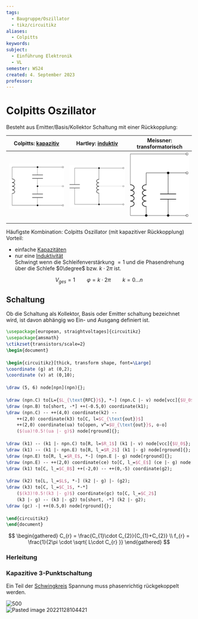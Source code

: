 ```yaml
---
tags:
  - Baugruppe/Oszillator
  - tikz/circuitikz
aliases:
  - Colpitts
keywords: 
subject:
  - Einführung Elektronik
  - VL
semester: WS24
created: 4. September 2023
professor:
---
```



# Colpitts Oszillator

Besteht aus Emitter/Basis/Kollektor Schaltung mit einer Rückkopplung:

| Colpitts: [kapazitiv](../../Elektrotechnik/Kapazität.md) | Hartley: [induktiv](../../Elektrotechnik/Induktivität.md) | Meissner: transformatorisch                              |
| -------------------------------------------------------- | ----------------------------------------------------------- | -------------------------------------------------------- |
| ![invert_dark\|300](assets/ColpittsKapazitiv.svg)        | ![invert_dark\|300](assets/HartleyInduktiv.svg)             | ![invert_dark\|200](assets/meissnerTransfomatorisch.svg) |

Häufigste Kombination: Colpitts Oszillator (mit kapazitiver Rückkopplung)  
Vorteil: 
- einfache [Kapazitäten](../../Elektrotechnik/Kapazität.md)
- nur eine [Induktivität](../../Elektrotechnik/Induktivität.md)  
Schwingt wenn die Schleifenverstärkung $=1$ und die Phasendrehung über die Schlefe $0\degree$ bzw. $k\cdot2\pi$ ist.

$$V_{ges}=1 \qquad \varphi = k\cdot2\pi \qquad k=0\dots n$$

## Schaltung

Ob die Schaltung als Kollektor, Basis oder Emitter schaltung bezeichnet wird, ist davon abhängig wo Ein- und Ausgang definiert ist.


```tikz
\usepackage[european, straightvoltages]{circuitikz}
\usepackage{amsmath}
\ctikzset{transistors/scale=2}
\begin{document}

\begin{circuitikz}[thick, transform shape, font=\Large]
\coordinate (g) at (0,2);
\coordinate (v) at (0,10);

\draw (5, 6) node[npn](npn){};

\draw (npn.C) to[L={$L_{\text{RFC}}$}, *-] (npn.C |- v) node[vcc]{$U_0$};
\draw (npn.B) to[short, -*] ++(-0.5,0) coordinate(k1);
\draw (npn.C) -- ++(4,0) coordinate(k2) --
    ++(2,0) coordinate(k3) to[C, l=$C_{\text{out}}$]
    ++(2,0) coordinate(ua) to[open, v^=$U_{\text{out}}$, o-o]
    ($(ua)!0.5!(ua |- g)$) node[rground]{};

\draw (k1) -- (k1 |- npn.C) to[R, l=$R_1$] (k1 |- v) node[vcc]{$U_0$};
\draw (k1) -- (k1 |- npn.E) to[R, l_=$R_2$] (k1 |- g) node[rground]{};
\draw (npn.E) to[R, l_=$R_E$, *-] (npn.E |- g) node[rground]{};
\draw (npn.E) -- ++(2,0) coordinate(ce) to[C, l_=$C_E$] (ce |- g) node[rground]{};
\draw (k1) to[C, l_=$C_B$] ++(-2,0) -- ++(0,-5) coordinate(g2);

\draw (k2) to[L, l_=$L$, *-] (k2 |- g) |- (g2);
\draw (k3) to[C, l_=$C_1$, *-*]
    ($(k3)!0.5!(k3 |- g)$) coordinate(gc) to[C, l_=$C_2$]
    (k3 |- g) -- (k3 |- g2) to[short, -*] (k2 |- g2);
\draw (gc) -| ++(0.5,0) node[rground]{};

\end{circuitikz}
\end{document}
```

$$
\begin{gathered}
C_{r} = \frac{C_{1}\cdot C_{2}}{C_{1}+C_{2}} \\
f_{r} = \frac{1}{2\pi \cdot \sqrt{ L\cdot C_{r} }}
\end{gathered}
$$

### Herleitung

### Kapazitive 3-Punktschaltung

Ein Teil der [Schwingkreis](../../Physik/Schwingkreise.md) Spannung muss phasenrichtig rückgekoppelt werden.

![500](../assets/ColpittsCalc.png)  
![Pasted image 20221128104421](../assets/ColpittsCalc2.png)
